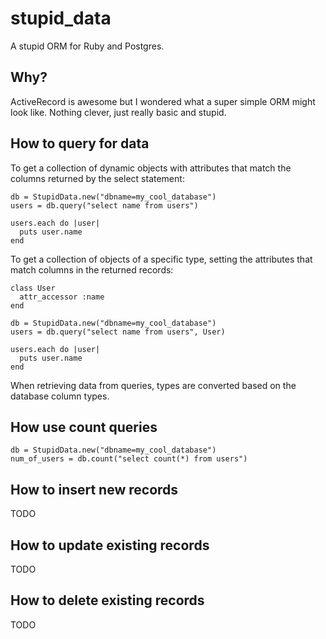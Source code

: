 stupid_data
===========

A stupid ORM for Ruby and Postgres. 

Why?
----

ActiveRecord is awesome but I wondered what a super simple ORM might look like. Nothing clever, just really basic and stupid.

How to query for data
---------------------

To get a collection of dynamic objects with attributes that match the columns returned by the select statement:

```
db = StupidData.new("dbname=my_cool_database")
users = db.query("select name from users")

users.each do |user|
  puts user.name
end
```

To get a collection of objects of a specific type, setting the attributes that match columns in the returned records:

```
class User
  attr_accessor :name
end

db = StupidData.new("dbname=my_cool_database")
users = db.query("select name from users", User)

users.each do |user|
  puts user.name
end
```

When retrieving data from queries, types are converted based on the database column types.

How use count queries
---------------------

```
db = StupidData.new("dbname=my_cool_database")
num_of_users = db.count("select count(*) from users")
```

How to insert new records
-------------------------

TODO

How to update existing records
------------------------------

TODO

How to delete existing records
------------------------------

TODO
